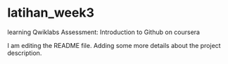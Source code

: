 # latihan_week3
learning Qwiklabs Assessment: Introduction to Github on coursera

I am editing the README file. Adding some more details about the project description.
